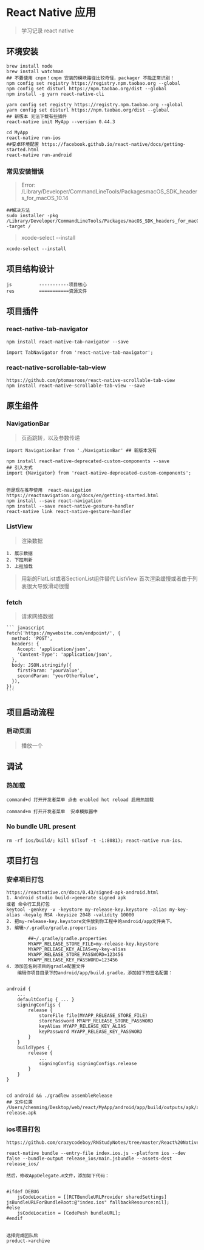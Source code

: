 # React Native 应用

> 学习记录 react native

## 环境安装

    brew install node
    brew install watchman
    ## 不要使用 cnpm！cnpm 安装的模块路径比较奇怪，packager 不能正常识别！
    npm config set registry https://registry.npm.taobao.org --global
    npm config set disturl https://npm.taobao.org/dist --global
    npm install -g yarn react-native-cli

    yarn config set registry https://registry.npm.taobao.org --global
    yarn config set disturl https://npm.taobao.org/dist --global
    ## 新版本 无法下载有些插件
    react-native init MyApp --version 0.44.3

    cd MyApp
    react-native run-ios 
    ##安卓环境配置 https://facebook.github.io/react-native/docs/getting-started.html 
    react-native run-android


### 常见安装错误

> Error: /Library/Developer/CommandLineTools/PackagesmacOS_SDK_headers_for_macOS_10.14

    ##解决方法
    sudo installer -pkg /Library/Developer/CommandLineTools/Packages/macOS_SDK_headers_for_macOS_10.14.pkg -target /

> xcode-select --install

    xcode-select --install
    
    
## 项目结构设计

    js          -----------项目核心
    res         ===========资源文件
    


## 项目插件

### react-native-tab-navigator
    
    npm install react-native-tab-navigator --save
    
    import TabNavigator from 'react-native-tab-navigator';
    
    
### react-native-scrollable-tab-view

    https://github.com/ptomasroos/react-native-scrollable-tab-view
    npm install react-native-scrollable-tab-view --save
    
    
### 
    
    
## 原生组件    

### NavigationBar

> 页面跳转，以及参数传递


    
    import NavigationBar from './NavigationBar' ## 新版本没有
    
    npm install react-native-deprecated-custom-components --save
    ## 引入方式
    import {Navigator} from 'react-native-deprecated-custom-components';
    
    
    但是现在推荐使用  react-navigation
    https://reactnavigation.org/docs/en/getting-started.html
    npm install --save react-navigation
    npm install --save react-native-gesture-handler
    react-native link react-native-gesture-handler
    
    
### ListView

> 渲染数据 

    1. 展示数据
    2. 下拉刷新
    3. 上拉加载
    
> 用新的FlatList或者SectionList组件替代  ListView 首次渲染缓慢或者由于列表很大导致滑动很慢


### fetch

> 请求网络数据

    ``` javascript
    fetch('https://mywebsite.com/endpoint/', {
      method: 'POST',
      headers: {
        Accept: 'application/json',
        'Content-Type': 'application/json',
      },
      body: JSON.stringify({
        firstParam: 'yourValue',
        secondParam: 'yourOtherValue',
      }),
    });
    ```
    
    
## 项目启动流程

### 启动页面
>播放一个
    
    

## 调试

### 热加载

    command+d 打开开发者菜单 点击 enabled hot reload 启用热加载
    
    command+m 打开开发者菜单  安卓模拟器中
    
    
###  No bundle URL present

    rm -rf ios/build/; kill $(lsof -t -i:8081); react-native run-ios、
    
    
    
    
## 项目打包

### 安卓项目打包
    https://reactnative.cn/docs/0.43/signed-apk-android.html
    1. Android studio build->generate signed apk
    或者 命令行工具打包
    keytool -genkey -v -keystore my-release-key.keystore -alias my-key-alias -keyalg RSA -keysize 2048 -validity 10000
    2. 把my-release-key.keystore文件放到你工程中的android/app文件夹下。
    3. 编辑~/.gradle/gradle.properties
    
            ##~/.gradle/gradle.properties
            MYAPP_RELEASE_STORE_FILE=my-release-key.keystore
            MYAPP_RELEASE_KEY_ALIAS=my-key-alias
            MYAPP_RELEASE_STORE_PASSWORD=123456
            MYAPP_RELEASE_KEY_PASSWORD=123456
    4. 添加签名到项目的gradle配置文件
        编辑你项目目录下的android/app/build.gradle，添加如下的签名配置：
    
    
    android {
        ...
        defaultConfig { ... }
        signingConfigs {
            release {
                storeFile file(MYAPP_RELEASE_STORE_FILE)
                storePassword MYAPP_RELEASE_STORE_PASSWORD
                keyAlias MYAPP_RELEASE_KEY_ALIAS
                keyPassword MYAPP_RELEASE_KEY_PASSWORD
            }
        }
        buildTypes {
            release {
                ...
                signingConfig signingConfigs.release
            }
        }
    }
    
    
    cd android && ./gradlew assembleRelease
    ## 文件位置
    /Users/chenming/Desktop/web/react/MyApp/android/app/build/outputs/apk/app-release.apk



### ios项目打包

    https://github.com/crazycodeboy/RNStudyNotes/tree/master/React%20Native%E6%89%93%E5%8C%85%E5%8F%91%E5%B8%83App/React%20Native%E5%8F%91%E5%B8%83APP%E4%B9%8B%E6%89%93%E5%8C%85iOS%E5%BA%94%E7%94%A8

    react-native bundle --entry-file index.ios.js --platform ios --dev false --bundle-output release_ios/main.jsbundle --assets-dest release_ios/
    
    然后，修改AppDelegate.m文件，添加如下代码：
    
    
    #ifdef DEBUG
        jsCodeLocation = [[RCTBundleURLProvider sharedSettings] jsBundleURLForBundleRoot:@"index.ios" fallbackResource:nil];
    #else
        jsCodeLocation = [CodePush bundleURL];
    #endif
    
    
    选择完成团队后
    product->archive

    
    

